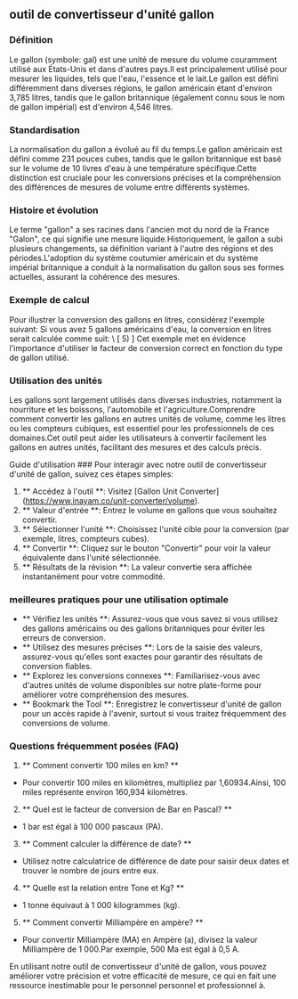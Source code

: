 ## outil de convertisseur d'unité gallon

### Définition
Le gallon (symbole: gal) est une unité de mesure du volume couramment utilisé aux États-Unis et dans d'autres pays.Il est principalement utilisé pour mesurer les liquides, tels que l'eau, l'essence et le lait.Le gallon est défini différemment dans diverses régions, le gallon américain étant d'environ 3,785 litres, tandis que le gallon britannique (également connu sous le nom de gallon impérial) est d'environ 4,546 litres.

### Standardisation
La normalisation du gallon a évolué au fil du temps.Le gallon américain est défini comme 231 pouces cubes, tandis que le gallon britannique est basé sur le volume de 10 livres d'eau à une température spécifique.Cette distinction est cruciale pour les conversions précises et la compréhension des différences de mesures de volume entre différents systèmes.

### Histoire et évolution
Le terme "gallon" a ses racines dans l'ancien mot du nord de la France "Galon", ce qui signifie une mesure liquide.Historiquement, le gallon a subi plusieurs changements, sa définition variant à l'autre des régions et des périodes.L'adoption du système coutumier américain et du système impérial britannique a conduit à la normalisation du gallon sous ses formes actuelles, assurant la cohérence des mesures.

### Exemple de calcul
Pour illustrer la conversion des gallons en litres, considérez l'exemple suivant: Si vous avez 5 gallons américains d'eau, la conversion en litres serait calculée comme suit:
\ [
5)
\]
Cet exemple met en évidence l'importance d'utiliser le facteur de conversion correct en fonction du type de gallon utilisé.

### Utilisation des unités
Les gallons sont largement utilisés dans diverses industries, notamment la nourriture et les boissons, l'automobile et l'agriculture.Comprendre comment convertir les gallons en autres unités de volume, comme les litres ou les compteurs cubiques, est essentiel pour les professionnels de ces domaines.Cet outil peut aider les utilisateurs à convertir facilement les gallons en autres unités, facilitant des mesures et des calculs précis.

Guide d'utilisation ###
Pour interagir avec notre outil de convertisseur d'unité de gallon, suivez ces étapes simples:
1. ** Accédez à l'outil **: Visitez [Gallon Unit Converter] (https://www.inayam.co/unit-converter/volume).
2. ** Valeur d'entrée **: Entrez le volume en gallons que vous souhaitez convertir.
3. ** Sélectionner l'unité **: Choisissez l'unité cible pour la conversion (par exemple, litres, compteurs cubes).
4. ** Convertir **: Cliquez sur le bouton "Convertir" pour voir la valeur équivalente dans l'unité sélectionnée.
5. ** Résultats de la révision **: La valeur convertie sera affichée instantanément pour votre commodité.

### meilleures pratiques pour une utilisation optimale
- ** Vérifiez les unités **: Assurez-vous que vous savez si vous utilisez des gallons américains ou des gallons britanniques pour éviter les erreurs de conversion.
- ** Utilisez des mesures précises **: Lors de la saisie des valeurs, assurez-vous qu'elles sont exactes pour garantir des résultats de conversion fiables.
- ** Explorez les conversions connexes **: Familiarisez-vous avec d'autres unités de volume disponibles sur notre plate-forme pour améliorer votre compréhension des mesures.
- ** Bookmark the Tool **: Enregistrez le convertisseur d'unité de gallon pour un accès rapide à l'avenir, surtout si vous traitez fréquemment des conversions de volume.

### Questions fréquemment posées (FAQ)

1. ** Comment convertir 100 miles en km? **
- Pour convertir 100 miles en kilomètres, multipliez par 1,60934.Ainsi, 100 miles représente environ 160,934 kilomètres.

2. ** Quel est le facteur de conversion de Bar en Pascal? **
- 1 bar est égal à 100 000 pascaux (PA).

3. ** Comment calculer la différence de date? **
- Utilisez notre calculatrice de différence de date pour saisir deux dates et trouver le nombre de jours entre eux.

4. ** Quelle est la relation entre Tone et Kg? **
- 1 tonne équivaut à 1 000 kilogrammes (kg).

5. ** Comment convertir Milliampère en ampère? **
- Pour convertir Milliampère (MA) en Ampère (a), divisez la valeur Milliampère de 1 000.Par exemple, 500 Ma est égal à 0,5 A.

En utilisant notre outil de convertisseur d'unité de gallon, vous pouvez améliorer votre précision et votre efficacité de mesure, ce qui en fait une ressource inestimable pour le personnel personnel et professionnel à.